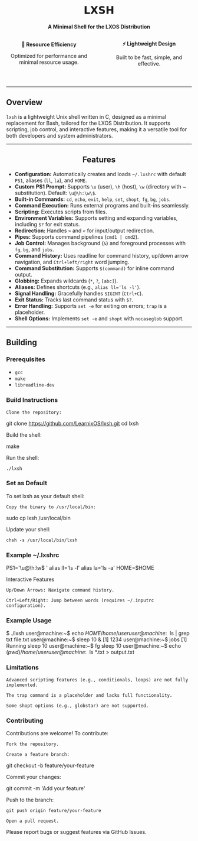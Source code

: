 <div align="center">

# **𝗟𝗫𝗦𝗛**

**A Minimal Shell for the LXOS Distribution**

<div style="display: flex; align-items: center; margin-bottom: 40px;">
  <div style="flex: 1; padding-right: 20px;">
    <p><strong>🚀 Resource Efficiency</strong></p>
    <p>Optimized for performance and minimal resource usage.</p>
  </div>
  <div style="flex: 1; padding-left: 20px;">
    <p><strong>⚡ Lightweight Design</strong></p>
    <p>Built to be fast, simple, and effective.</p>
  </div>
</div>

---

</div>

## **Overview**

`lxsh` is a lightweight Unix shell written in C, designed as a minimal replacement for Bash, tailored for the LXOS Distribution. It supports scripting, job control, and interactive features, making it a versatile tool for both developers and system administrators.

---

<div align="center">

## **Features**

</div>

- **Configuration:** Automatically creates and loads `~/.lxshrc` with default `PS1`, aliases (`ll`, `la`), and `HOME`.
- **Custom PS1 Prompt:** Supports `\u` (user), `\h` (host), `\w` (directory with ~ substitution). Default: `\u@\h:\w\$`.
- **Built-in Commands:** `cd`, `echo`, `exit`, `help`, `set`, `shopt`, `fg`, `bg`, `jobs`.
- **Command Execution:** Runs external programs and built-ins seamlessly.
- **Scripting:** Executes scripts from files.
- **Environment Variables:** Supports setting and expanding variables, including `$?` for exit status.
- **Redirection:** Handles `>` and `<` for input/output redirection.
- **Pipes:** Supports command pipelines (`cmd1 | cmd2`).
- **Job Control:** Manages background (`&`) and foreground processes with `fg`, `bg`, and `jobs`.
- **Command History:** Uses readline for command history, up/down arrow navigation, and `Ctrl+left/right` word jumping.
- **Command Substitution:** Supports `$(command)` for inline command output.
- **Globbing:** Expands wildcards (`*`, `?`, `[abc]`).
- **Aliases:** Defines shortcuts (e.g., `alias ll='ls -l'`).
- **Signal Handling:** Gracefully handles `SIGINT` (`Ctrl+C`).
- **Exit Status:** Tracks last command status with `$?`.
- **Error Handling:** Supports `set -e` for exiting on errors; `trap` is a placeholder.
- **Shell Options:** Implements `set -e` and `shopt` with `nocaseglob` support.

---


## **Building**

</div>

### **Prerequisites**

- `gcc`
- `make`
- `libreadline-dev`




### Build Instructions

    Clone the repository:

git clone https://github.com/LearnixOS/lxsh.git
cd lxsh

Build the shell:

make

Run the shell:

    ./lxsh

### Set as Default
</div>

To set lxsh as your default shell:

    Copy the binary to /usr/local/bin:

sudo cp lxsh /usr/local/bin

Update your shell:

    chsh -s /usr/local/bin/lxsh


### Example ~/.lxshrc
</div>

PS1='\u@\h:\w\$ '
alias ll='ls -l'
alias la='ls -a'
HOME=$HOME

Interactive Features
</div>

    Up/Down Arrows: Navigate command history.

    Ctrl+Left/Right: Jump between words (requires ~/.inputrc configuration).

### Example Usage
</div>

$ ./lxsh
user@machine:~$ echo $HOME
/home/user
user@machine:~$ ls | grep txt
file.txt
user@machine:~$ sleep 10 &
[1] 1234
user@machine:~$ jobs
[1] Running sleep 10
user@machine:~$ fg
sleep 10
user@machine:~$ echo $(pwd)
/home/user
user@machine:~$ ls *.txt > output.txt

### Limitations
</div>

    Advanced scripting features (e.g., conditionals, loops) are not fully implemented.

    The trap command is a placeholder and lacks full functionality.

    Some shopt options (e.g., globstar) are not supported.

### Contributing
</div>

Contributions are welcome! To contribute:

    Fork the repository.

    Create a feature branch:

git checkout -b feature/your-feature

Commit your changes:

git commit -m 'Add your feature'

Push to the branch:

    git push origin feature/your-feature

    Open a pull request.

Please report bugs or suggest features via GitHub Issues.
